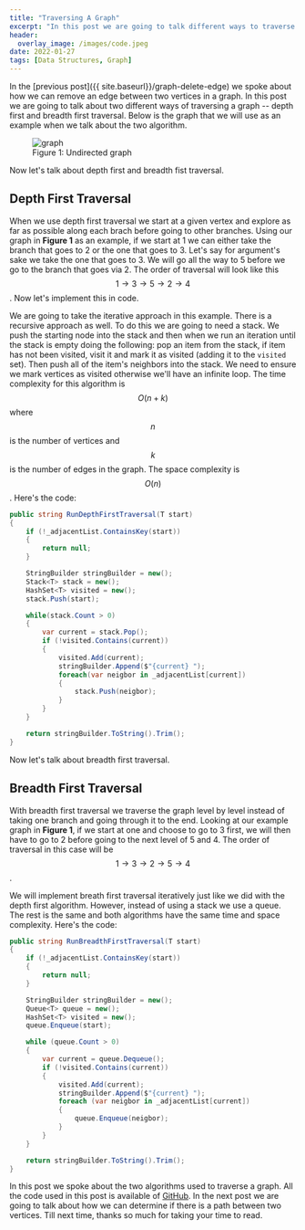 ```yaml
---
title: "Traversing A Graph"
excerpt: "In this post we are going to talk different ways to traverse a graph data structure..."
header:
  overlay_image: /images/code.jpeg
date: 2022-01-27
tags: [Data Structures, Graph]
---
```


In the [previous post]({{ site.baseurl}}/graph-delete-edge) we spoke about how we can remove an edge between two vertices in a graph. In this post we are going to talk about two different ways of traversing a graph -- depth first and breadth first traversal. Below is the graph that we will use as an example when we talk about the two algorithm.

<figure>
<img src="{{ site.baseurl }}/images/graph-traversal.png" alt="graph">
<figcaption>Figure 1: Undirected graph</figcaption>
</figure>

Now let's talk about depth first and breadth fist traversal.

## Depth First Traversal

When we use depth first traversal we start at a given vertex and explore as far as possible along each brach before going to other branches. Using our graph in **Figure 1** as an example, if we start at 1 we can either take the branch that goes to 2 or the one that goes to 3. Let's say for argument's sake we take the one that goes to 3. We will go all the way to 5 before we go to the branch that goes via 2. The order of traversal will look like this $$ 1 \rightarrow 3 \rightarrow 5 \rightarrow 2 \rightarrow 4$$. Now let's implement this in code.

We are going to take the iterative approach in this example. There is a recursive approach as well. To do this we are going to need a stack. We push the starting node into the stack and then when we run an iteration until the stack is empty doing the following: pop an item from the stack, if item has not been visited, visit it and mark it as visited (adding it to the `visited` set). Then push all of the item's neighbors into the stack. We need to ensure we mark vertices as visited otherwise we'll have an infinite loop. The time complexity for this algorithm is $$ O(n + k) $$ where $$ n $$ is the number of vertices and $$ k $$ is the number of edges in the graph. The space complexity is $$ O(n) $$. Here's the code:

```csharp
public string RunDepthFirstTraversal(T start)
{
    if (!_adjacentList.ContainsKey(start))
    {
        return null;
    }

    StringBuilder stringBuilder = new();
    Stack<T> stack = new();
    HashSet<T> visited = new();
    stack.Push(start);

    while(stack.Count > 0)
    {
        var current = stack.Pop();
        if (!visited.Contains(current))
        {
            visited.Add(current);
            stringBuilder.Append($"{current} ");
            foreach(var neigbor in _adjacentList[current])
            {
                stack.Push(neigbor);
            }
        }
    }

    return stringBuilder.ToString().Trim();
}
```

Now let's talk about breadth first traversal.

## Breadth First Traversal

With breadth first traversal we traverse the graph level by level instead of taking one branch and going through it to the end. Looking at our example graph in **Figure 1**, if we start at one and choose to go to 3 first, we will then have to go to 2 before going to the next level of 5 and 4. The order of traversal in this case will be $$ 1 \rightarrow 3 \rightarrow 2 \rightarrow 5 \rightarrow 4 $$.

We will implement breath first traversal iteratively just like we did with the depth first algorithm. However, instead of using a stack we use a queue. The rest is the same and both algorithms have the same time and space complexity. Here's the code:

```csharp
public string RunBreadthFirstTraversal(T start)
{
    if (!_adjacentList.ContainsKey(start))
    {
        return null;
    }

    StringBuilder stringBuilder = new();
    Queue<T> queue = new();
    HashSet<T> visited = new();
    queue.Enqueue(start);

    while (queue.Count > 0)
    {
        var current = queue.Dequeue();
        if (!visited.Contains(current))
        {
            visited.Add(current);
            stringBuilder.Append($"{current} ");
            foreach (var neigbor in _adjacentList[current])
            {
                queue.Enqueue(neigbor);
            }
        }
    }

    return stringBuilder.ToString().Trim();
}

```

In this post we spoke about the two algorithms used to traverse a graph. All the code used in this post is available of [GitHub](https://github.com/vince-nyanga/data-structures). In the next post we are going to talk about how we can determine if there is a path between two vertices. Till next time, thanks so much for taking your time to read.
